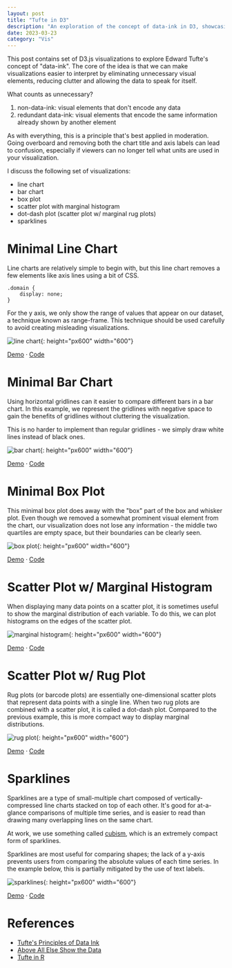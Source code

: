 ```yaml
---
layout: post
title: "Tufte in D3"
description: "An exploration of the concept of data-ink in D3, showcasing several different types of plots: line chart, bar chart, box plot, scatter plot, rug chart, marginal histogram, and sparkline"
date: 2023-03-23
category: "Vis"
---
```


This post contains set of D3.js visualizations to explore Edward Tufte's concept of "data-ink". The core of the idea is that we can make visualizations easier to interpret by eliminating unnecessary visual elements, reducing clutter and allowing the data to speak for itself.

What counts as unnecessary? 
1. non-data-ink: visual elements that don't encode any data
2. redundant data-ink: visual elements that encode the same information already shown by another element

As with everything, this is a principle that's best applied in moderation. Going overboard and removing both the chart title and axis labels can lead to confusion, especially if viewers can no longer tell what units are used in your visualization.

I discuss the following set of visualizations:
- line chart
- bar chart
- box plot
- scatter plot with marginal histogram
- dot-dash plot (scatter plot w/ marginal rug plots)
- sparklines

# Minimal Line Chart

Line charts are relatively simple to begin with, but this line chart removes a few elements like axis lines using a bit of CSS.

```
.domain {
    display: none;
}
```

For the y axis, we only show the range of values that appear on our dataset, a technique known as range-frame. This technique should be used carefully to avoid creating misleading visualizations.

![line chart](https://yangdanny97.github.io/misc/tufte/line.png){: height="px600" width="600"}

<div><a href="https://yangdanny97.github.io/misc/tufte/line.html">Demo</a> · <a href="https://github.com/yangdanny97/yangdanny97.github.io/blob/master/misc/tufte/line.html">Code</a></div>

# Minimal Bar Chart

Using horizontal gridlines can it easier to compare different bars in a bar chart. In this example, we represent the gridlines with negative space to gain the benefits of gridlines without cluttering the visualization. 

This is no harder to implement than regular gridlines - we simply draw white lines instead of black ones.

![bar chart](https://yangdanny97.github.io/misc/tufte/bar.png){: height="px600" width="600"}

<div><a href="https://yangdanny97.github.io/misc/tufte/bar.html">Demo</a> · <a href="https://github.com/yangdanny97/yangdanny97.github.io/blob/master/misc/tufte/bar.html">Code</a></div>

# Minimal Box Plot

This minimal box plot does away with the "box" part of the box and whisker plot. Even though we removed a somewhat prominent visual element from the chart, our visualization does not lose any information - the middle two quartiles are empty space, but their boundaries can be clearly seen.

![box plot](https://yangdanny97.github.io/misc/tufte/box.png){: height="px600" width="600"}

<div><a href="https://yangdanny97.github.io/misc/tufte/box.html">Demo</a> · <a href="https://github.com/yangdanny97/yangdanny97.github.io/blob/master/misc/tufte/box.html">Code</a></div>

# Scatter Plot w/ Marginal Histogram

When displaying many data points on a scatter plot, it is sometimes useful to show the marginal distribution of each variable. To do this, we can plot histograms on the edges of the scatter plot.

![marginal histogram](https://yangdanny97.github.io/misc/tufte/marginal.png){: height="px600" width="600"}

<div><a href="https://yangdanny97.github.io/misc/tufte/marginal.html">Demo</a> · <a href="https://github.com/yangdanny97/yangdanny97.github.io/blob/master/misc/tufte/marginal.html">Code</a></div>

# Scatter Plot w/ Rug Plot

Rug plots (or barcode plots) are essentially one-dimensional scatter plots that represent data points with a single line. When two rug plots are combined with a scatter plot, it is called a dot-dash plot. Compared to the previous example, this is more compact way to display marginal distributions.

![rug plot](https://yangdanny97.github.io/misc/tufte/scatter.png){: height="px600" width="600"}

<div><a href="https://yangdanny97.github.io/misc/tufte/scatter.html">Demo</a> · <a href="https://github.com/yangdanny97/yangdanny97.github.io/blob/master/misc/tufte/scatter.html">Code</a></div>

# Sparklines

Sparklines are a type of small-multiple chart composed of vertically-compressed line charts stacked on top of each other. It's good for at-a-glance comparisons of multiple time series, and is easier to read than drawing many overlapping lines on the same chart. 

At work, we use something called [cubism](https://square.github.io/cubism/), which is an extremely compact form of sparklines.

Sparklines are most useful for comparing shapes; the lack of a y-axis prevents users from comparing the absolute values of each time series. In the example below, this is partially mitigated by the use of text labels.

![sparklines](https://yangdanny97.github.io/misc/tufte/sparklines.png){: height="px600" width="600"}

<div><a href="https://yangdanny97.github.io/misc/tufte/sparklines.html">Demo</a> · <a href="https://github.com/yangdanny97/yangdanny97.github.io/blob/master/misc/tufte/sparklines.html">Code</a></div>

# References

<ul>
    <li>
        <a href="https://jtr13.github.io/cc19/tuftes-principles-of-data-ink.html">Tufte's Principles of Data Ink</a>
    </li>
    <li>
        <a href="https://medium.com/plotly/above-all-else-show-the-data-1b8bbf05c2ae">Above All Else Show the
            Data</a>
    </li>
    <li>
        <a href="https://motioninsocial.com/tufte/">Tufte in R</a>
    </li>
</ul>